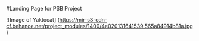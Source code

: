 #Landing Page for PSB Project

![Image of Yaktocat]
(https://mir-s3-cdn-cf.behance.net/project_modules/1400/4e020131641539.565a84914b81a.jpg)
